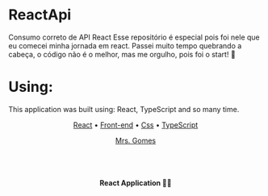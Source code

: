 # ReactApi
Consumo correto de API React
Esse repositório é especial pois foi nele que eu comecei minha jornada em react.
Passei muito tempo quebrando a cabeça, o código não é o melhor, mas me orgulho, pois foi o start! 💜

# Using:

This application was built using: React, TypeScript and so many time.

<p align="center">
 <a href="#">React</a> • 
 <a href="#">Front-end</a> • 
 <a href="#">Css</a> • 
 <a href="#">TypeScript</a> 
</p>

<p align="center">
<a href="#autor">Mrs. Gomes</a>
</p>

<br/><br/>
<h4 align="center"> 
	 React Application 🚀🔥
</h4>
